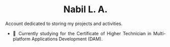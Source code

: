 <div align="justify">

<div align="center">  
  
# Nabil L. A.

</div>


Account dedicated to storing my projects and activities.

- 🌱 Currently studying for the Certificate of Higher Technician in Multi-platform Applications Development (DAM).

<div align="center">
</div>

</div>
